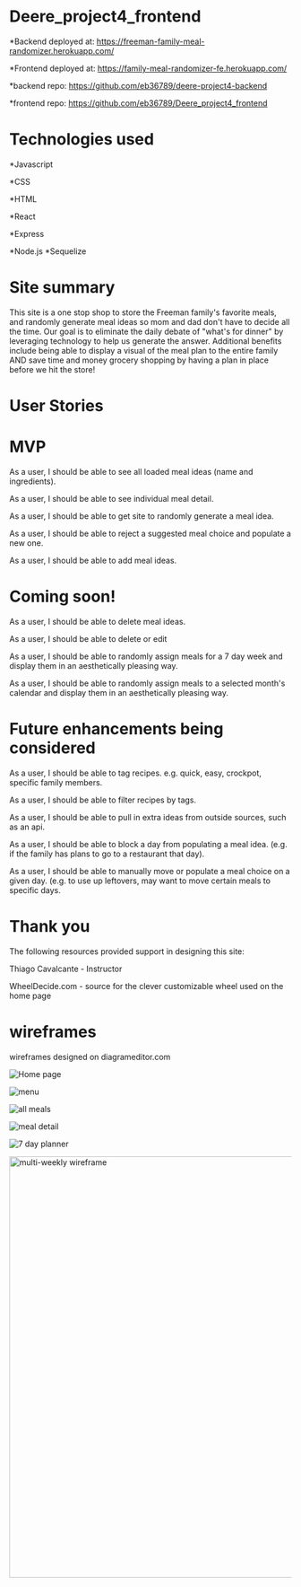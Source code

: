 # Deere_project4_frontend

*Backend deployed at: https://freeman-family-meal-randomizer.herokuapp.com/

*Frontend deployed at: https://family-meal-randomizer-fe.herokuapp.com/

*backend repo: https://github.com/eb36789/deere-project4-backend

*frontend repo: https://github.com/eb36789/Deere_project4_frontend

# Technologies used
*Javascript

*CSS

*HTML

*React

*Express

*Node.js
*Sequelize

# Site summary
This site is a one stop shop to store the Freeman family's favorite meals, and randomly generate meal ideas so mom and dad don't have to decide all the time.  Our goal is to eliminate the daily debate of "what's for dinner" by leveraging technology to help us generate the answer.  Additional benefits include being able to display a visual of the meal plan to the entire family AND save time and money grocery shopping by having a plan in place before we hit the store!

# User Stories
# MVP
As a user, I should be able to see all loaded meal ideas (name and ingredients).

As a user, I should be able to see individual meal detail.

As a user, I should be able to get site to randomly generate a meal idea.

As a user, I should be able to reject a suggested meal choice and populate a new one.

As a user, I should be able to add meal ideas.


# Coming soon!
As a user, I should be able to delete meal ideas.

As a user, I should be able to delete or edit

As a user, I should be able to randomly assign meals for a 7 day week and display them in an aesthetically pleasing way.

As a user, I should be able to randomly assign meals to a selected month's calendar and display them in an aesthetically pleasing way.

# Future enhancements being considered
As a user, I should be able to tag recipes. e.g. quick, easy, crockpot, specific family members.

As a user, I should be able to filter recipes by tags.

As a user, I should be able to pull in extra ideas from outside sources, such as an api.

As a user, I should be able to block a day from populating a meal idea. (e.g. if the family has plans to go to a restaurant that day).

As a user, I should be able to manually move or populate a meal choice on a given day. (e.g. to use up leftovers, may want to move certain meals to specific days.

# Thank you 
The following resources provided support in designing this site:

Thiago Cavalcante - Instructor

WheelDecide.com - source for the clever customizable wheel used on the home page

# wireframes
wireframes designed on diagrameditor.com


![Home page](https://user-images.githubusercontent.com/67026705/93477442-a098d000-f8c0-11ea-9574-eb6bf1e3ef4e.png)

![menu](https://user-images.githubusercontent.com/67026705/93477517-bc03db00-f8c0-11ea-99fa-9c35ce9456f3.png)

![all meals](https://user-images.githubusercontent.com/67026705/93477459-a7bfde00-f8c0-11ea-840a-35c7f05b2052.png)

![meal detail](https://user-images.githubusercontent.com/67026705/93477476-abebfb80-f8c0-11ea-9d02-1c642f979ee1.png)

![7 day planner](https://user-images.githubusercontent.com/67026705/93477542-c6be7000-f8c0-11ea-9c44-2ff7cf2cc79e.png)

<img width="751" alt="multi-weekly wireframe" src="https://user-images.githubusercontent.com/67026705/93477603-d8a01300-f8c0-11ea-899f-f6cbe92a5396.png">







